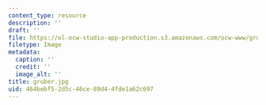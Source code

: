 ```yaml
---
content_type: resource
description: ''
draft: ''
file: https://ol-ocw-studio-app-production.s3.amazonaws.com/ocw-www/gruber.jpg
filetype: Image
metadata:
  caption: ''
  credit: ''
  image_alt: ''
title: gruber.jpg
uid: 464bebf5-2d5c-46ce-89d4-4fde1a62c697
---
```

